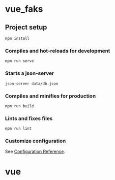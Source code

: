 # vue_faks

## Project setup
```
npm install
```

### Compiles and hot-reloads for development
```
npm run serve
```
### Starts a json-server
```
json-server data/db.json
```

### Compiles and minifies for production
```
npm run build
```

### Lints and fixes files
```
npm run lint
```

### Customize configuration
See [Configuration Reference](https://cli.vuejs.org/config/).
# vue

